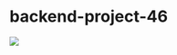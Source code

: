 # backend-project-46
<a href="https://codeclimate.com/github/TimFix/backend-project-46/maintainability"><img src="https://api.codeclimate.com/v1/badges/fd3ee132a75e2330bf41/maintainability" /></a>
